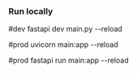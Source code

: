### Run locally

#dev fastapi dev main.py --reload

#prod uvicorn main:app --reload

#prod fastapi run main:app --reload